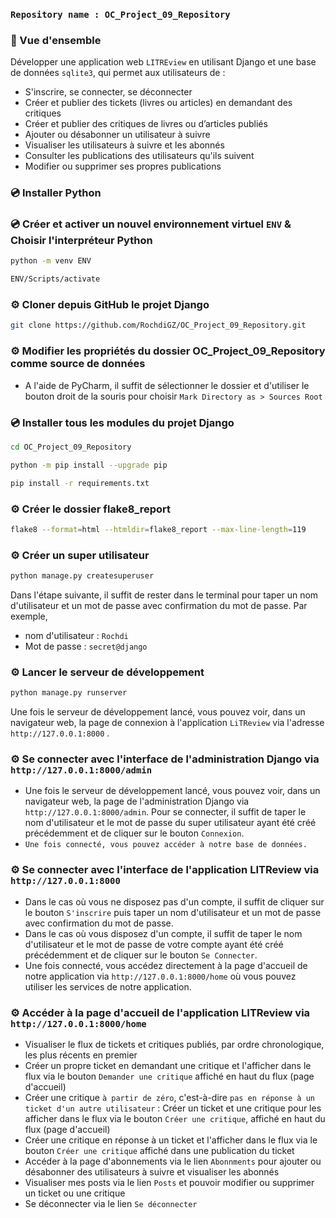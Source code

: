 ### `Repository name : OC_Project_09_Repository`
### 📖 Vue d'ensemble
Développer une application web `LITREview` en utilisant Django et une base de données `sqlite3`, 
qui permet aux utilisateurs de :
- S'inscrire, se connecter, se déconnecter
- Créer et publier des tickets (livres ou articles) en demandant des critiques
- Créer et publier des critiques de livres ou d’articles publiés
- Ajouter ou désabonner un utilisateur à suivre
- Visualiser les utilisateurs à suivre et les abonnés
- Consulter les publications des utilisateurs qu'ils suivent
- Modifier ou supprimer ses propres publications

 

### 💿 Installer Python
### 💿 Créer et activer un nouvel environnement virtuel `ENV` & Choisir l'interpréteur Python
```bash
python -m venv ENV
```
```bash
ENV/Scripts/activate
``` 
### ⚙️ Cloner depuis GitHub le projet Django
```bash
git clone https://github.com/RochdiGZ/OC_Project_09_Repository.git
```
### ⚙️ Modifier les propriétés du dossier OC_Project_09_Repository comme source de données
-  A l'aide de PyCharm, il suffit de sélectionner le dossier et d'utiliser le bouton droit de la souris pour choisir 
`Mark Directory as > Sources Root`
### 💿 Installer tous les modules du projet Django
```bash
cd OC_Project_09_Repository
```
```bash
python -m pip install --upgrade pip
``` 
```bash
pip install -r requirements.txt
```
### ⚙️ Créer le dossier flake8_report
```bash
flake8 --format=html --htmldir=flake8_report --max-line-length=119
```
### ⚙️ Créer un super utilisateur
```bash
python manage.py createsuperuser
``` 
Dans l'étape suivante, il suffit de rester dans le terminal pour taper un nom d'utilisateur et un mot de passe 
avec confirmation du mot de passe. Par exemple,
- nom d'utilisateur : `Rochdi`
- Mot de passe : `secret@django`
### ⚙️ Lancer le serveur de développement
```bash
python manage.py runserver
``` 
Une fois le serveur de développement lancé, vous pouvez voir, dans un navigateur web, la page de connexion à 
l'application `LiTReview` via l'adresse `http://127.0.0.1:8000` .
### ⚙️ Se connecter avec l'interface de l'administration Django via `http://127.0.0.1:8000/admin`
- Une fois le serveur de développement lancé, vous pouvez voir, dans un navigateur web, la page de l'administration 
Django via `http://127.0.0.1:8000/admin`. Pour se connecter, il suffit de taper le nom d'utilisateur et 
le mot de passe du super utilisateur ayant été créé précédemment et de cliquer sur le bouton `Connexion`.
- `Une fois connecté, vous pouvez accéder à notre base de données.`
### ⚙️ Se connecter avec l'interface de l'application LITReview via `http://127.0.0.1:8000`
- Dans le cas où vous ne disposez pas d'un compte, il suffit de cliquer sur le bouton `S'inscrire` 
puis taper un nom d'utilisateur et un mot de passe avec confirmation du mot de passe.
- Dans le cas où vous disposez d'un compte, il suffit de taper le nom d'utilisateur et le mot de passe de votre compte 
ayant été créé précédemment et de cliquer sur le bouton `Se Connecter`.
- Une fois connecté, vous accédez directement à la page d'accueil de notre application via
`http://127.0.0.1:8000/home` où vous pouvez utiliser les services de notre application.
### ⚙️ Accéder à la page d'accueil de l'application LITReview via `http://127.0.0.1:8000/home`
- Visualiser le flux de tickets et critiques publiés, par ordre chronologique, les plus récents en premier 
- Créer un propre ticket en demandant une critique et l'afficher dans le flux via le bouton 
`Demander une critique` affiché en haut du flux (page d'accueil)
- Créer une critique `à partir de zéro`, c'est-à-dire `pas en réponse à un ticket d'un autre utilisateur` : 
Créer un ticket et une critique pour les afficher dans le flux via le bouton `Créer une critique`,
affiché en haut du flux (page d'accueil)
- Créer une critique en réponse à un ticket et l'afficher dans le flux via le bouton `Créer une critique` 
affiché dans une publication du ticket
- Accéder à la page d'abonnements via le lien `Abonnments` pour 
ajouter ou désabonner des utilisateurs à suivre et visualiser les abonnés
- Visualiser mes posts via le lien `Posts` et pouvoir modifier ou supprimer un ticket ou une critique
- Se déconnecter via le lien `Se déconnecter`
